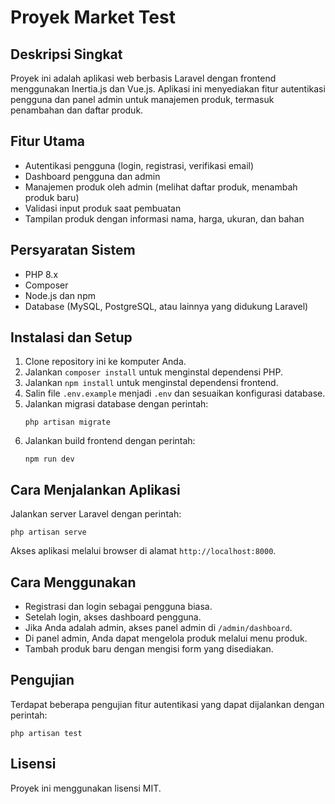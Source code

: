 # Proyek Market Test

## Deskripsi Singkat
Proyek ini adalah aplikasi web berbasis Laravel dengan frontend menggunakan Inertia.js dan Vue.js. Aplikasi ini menyediakan fitur autentikasi pengguna dan panel admin untuk manajemen produk, termasuk penambahan dan daftar produk.

## Fitur Utama
- Autentikasi pengguna (login, registrasi, verifikasi email)
- Dashboard pengguna dan admin
- Manajemen produk oleh admin (melihat daftar produk, menambah produk baru)
- Validasi input produk saat pembuatan
- Tampilan produk dengan informasi nama, harga, ukuran, dan bahan

## Persyaratan Sistem
- PHP 8.x
- Composer
- Node.js dan npm
- Database (MySQL, PostgreSQL, atau lainnya yang didukung Laravel)

## Instalasi dan Setup
1. Clone repository ini ke komputer Anda.
2. Jalankan `composer install` untuk menginstal dependensi PHP.
3. Jalankan `npm install` untuk menginstal dependensi frontend.
4. Salin file `.env.example` menjadi `.env` dan sesuaikan konfigurasi database.
5. Jalankan migrasi database dengan perintah:
   ```
   php artisan migrate
   ```
6. Jalankan build frontend dengan perintah:
   ```
   npm run dev
   ```

## Cara Menjalankan Aplikasi
Jalankan server Laravel dengan perintah:
```
php artisan serve
```
Akses aplikasi melalui browser di alamat `http://localhost:8000`.

## Cara Menggunakan
- Registrasi dan login sebagai pengguna biasa.
- Setelah login, akses dashboard pengguna.
- Jika Anda adalah admin, akses panel admin di `/admin/dashboard`.
- Di panel admin, Anda dapat mengelola produk melalui menu produk.
- Tambah produk baru dengan mengisi form yang disediakan.

## Pengujian
Terdapat beberapa pengujian fitur autentikasi yang dapat dijalankan dengan perintah:
```
php artisan test
```

## Lisensi
Proyek ini menggunakan lisensi MIT.
